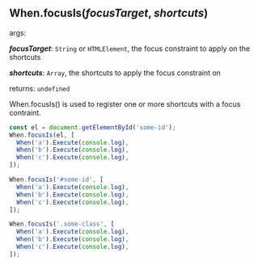 ## When.focusIs(*focusTarget*, *shortcuts*)

args: 

***focusTarget***: `String` or `HTMLElement`, the focus constraint to apply on the shortcuts

***shortcuts***: `Array`, the shortcuts to apply the focus constraint on

returns: `undefined`

When.focusIs() is used to register one or more shortcuts with a focus contraint.

```javascript
const el = document.getElementById('some-id');
When.focusIs(el, [
  When('a').Execute(console.log),
  When('b').Execute(console.log),
  When('c').Execute(console.log),
]);

When.focusIs('#some-id', [
  When('a').Execute(console.log),
  When('b').Execute(console.log),
  When('c').Execute(console.log),
]);

When.focusIs('.some-class', [
  When('a').Execute(console.log),
  When('b').Execute(console.log),
  When('c').Execute(console.log),
]);
```